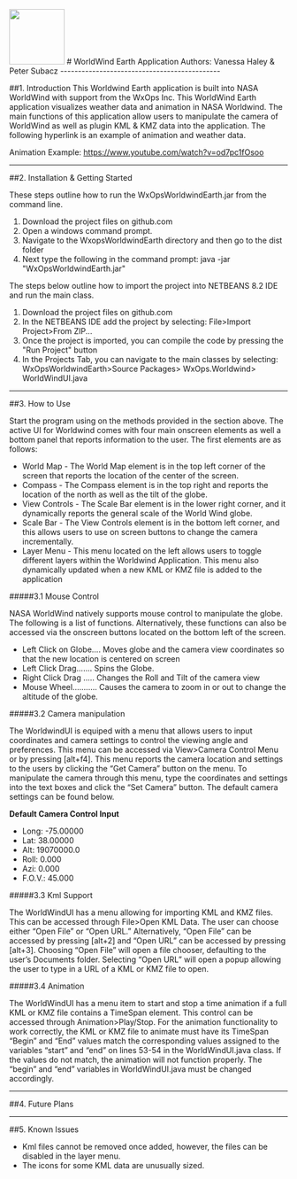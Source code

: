 
<img src="https://wxops.joomla.com/images/assets/header_images/wxops-logo-sm.png" height="100"/>
# WorldWind Earth Application
Authors: Vanessa Haley & Peter Subacz
---------------------------------------------

##1. Introduction
This Worldwind Earth application is built into NASA WorldWind with support from the WxOps Inc. This WorldWind Earth application visualizes weather data and animation in NASA Worldwind. The main functions of this application allow users to manipulate the camera of WorldWind as well as plugin KML & KMZ data into the application. The following hyperlink is an example of animation and weather data.

Animation Example: https://www.youtube.com/watch?v=od7pc1fOsoo

---------------------------------------------
##2. Installation & Getting Started

These steps outline how to run the WxOpsWorldwindEarth.jar from the command line.

1. Download the project files on github.com
2. Open a windows command prompt.
3. Navigate to the WxopsWorldwindEarth directory and then go to the dist folder
4. Next type the following in the command prompt: java -jar "WxOpsWorldwindEarth.jar" 

The steps below outline how to import the project into NETBEANS 8.2 IDE and run the main class.

1. Download the project files on github.com
2. In the NETBEANS IDE add the project by selecting: File>Import Project>From ZIP...
3. Once the project is imported, you can compile the code by pressing the "Run Project" button
4. In the Projects Tab, you can navigate to the main classes by selecting: WxOpsWorldwindEarth>Source Packages> WxOps.Worldwind> WorldWindUI.java

---------------------------------------------

##3. How to Use

Start the program using on the methods provided in the section above. The active UI for Worldwind comes with four main onscreen elements as well a bottom panel that reports information to the user. The first elements are as follows:

* World Map - The World Map element is in the top left corner of the screen that reports the location of the center of the screen.
* Compass - The Compass element is in the top right and reports the location of the north as well as the tilt of the globe.
* View Controls - The Scale Bar element is in the lower right corner, and it dynamically reports the general scale of the World Wind globe. 
* Scale Bar - The View Controls element is in the bottom left corner, and this allows users to use on screen buttons to change the camera incrementally.
* Layer Menu - This menu located on the left allows users to toggle different layers within the Worldwind Application. This menu also dynamically updated when a new KML or KMZ file is added to the application

#####3.1 Mouse Control

NASA WorldWind natively supports mouse control to manipulate the globe. The following is a list of functions. Alternatively, these functions can also be accessed via the onscreen buttons located on the bottom left of the screen.
* Left Click on Globe.... Moves globe and the camera view coordinates so that the new location is centered on screen
* Left Click Drag....... Spins the Globe.
* Right Click Drag ..... Changes the Roll and Tilt of the camera view
* Mouse Wheel........... Causes the camera to zoom in or out to change the altitude of the globe.

#####3.2 Camera manipulation 

The WorldwindUI is equiped with a menu that allows users to input coordinates and camera settings to control the viewing angle and preferences. This menu can be accessed via View>Camera Control Menu or by pressing [alt+f4]. This menu reports the camera location and settings to the users by clicking the “Get Camera” button on the menu. To manipulate the camera through this menu, type the coordinates and settings into the text boxes and click the “Set Camera” button. The default camera settings can be found below.

**Default Camera Control Input**
* Long: -75.00000
* Lat: 38.00000
* Alt: 19070000.0
* Roll: 0.000
* Azi: 0.000
* F.O.V.: 45.000

#####3.3 Kml Support

The WorldWindUI has a menu allowing for importing KML and KMZ files. This can be accessed through File>Open KML Data. The user can choose either “Open File” or “Open URL.” Alternatively, “Open File” can be accessed by pressing [alt+2] and “Open URL” can be accessed by pressing [alt+3]. Choosing “Open File” will open a file chooser, defaulting to the user’s Documents folder. Selecting “Open URL” will open a popup allowing the user to type in a URL of a KML or KMZ file to open. 

#####3.4 Animation 

The WorldWindUI has a menu item to start and stop a time animation if a full KML or KMZ file contains a TimeSpan element. This control can be accessed through Animation>Play/Stop.
For the animation functionality to work correctly, the KML or KMZ file to animate must have its TimeSpan “Begin” and “End” values match the corresponding values assigned to the variables “start” and “end” on lines 53-54 in the WorldWindUI.java class. If the values do not match, the animation will not function properly. The “begin” and “end” variables in WorldWindUI.java must be changed accordingly.

---------------------------------------------

##4. Future Plans

---------------------------------------------

##5. Known Issues

* Kml files cannot be removed once added, however, the files can be disabled in the layer menu. 
* The icons for some KML data are unusually sized.